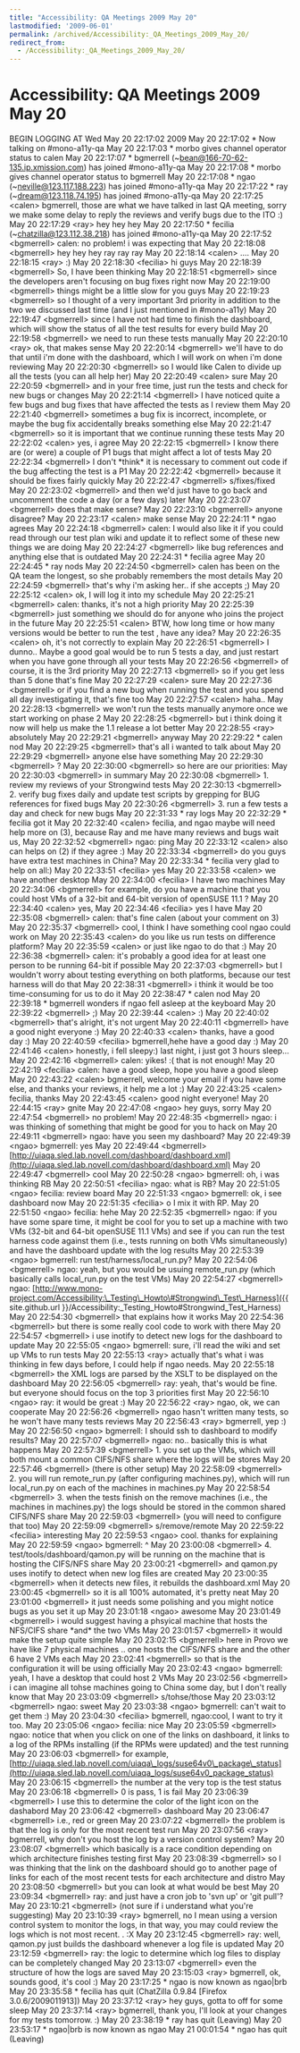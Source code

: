 ```yaml
---
title: "Accessibility: QA Meetings 2009 May 20"
lastmodified: '2009-06-01'
permalink: /archived/Accessibility:_QA_Meetings_2009_May_20/
redirect_from:
  - /Accessibility:_QA_Meetings_2009_May_20/
---
```


Accessibility: QA Meetings 2009 May 20
======================================

BEGIN LOGGING AT Wed May 20 22:17:02 2009
 May 20 22:17:02 \* Now talking on \#mono-a11y-qa
 May 20 22:17:03 \* morbo gives channel operator status to calen
 May 20 22:17:07 \* bgmerrell (\~bean@166-70-62-135.ip.xmission.com) has joined \#mono-a11y-qa
 May 20 22:17:08 \* morbo gives channel operator status to bgmerrell
 May 20 22:17:08 \* ngao (\~neville@123.117.188.223) has joined \#mono-a11y-qa
 May 20 22:17:22 \* ray (\~dream@123.118.74.195) has joined \#mono-a11y-qa
 May 20 22:17:25 \<calen\> bgmerrell, those are what we have talked in last QA meeting, sorry we make some delay to reply the reviews and verify bugs due to the ITO :)
 May 20 22:17:29 \<ray\> hey hey hey
 May 20 22:17:50 \* fecilia (\~chatzilla@123.112.38.218) has joined \#mono-a11y-qa
 May 20 22:17:52 \<bgmerrell\> calen: no problem! i was expecting that
 May 20 22:18:08 \<bgmerrell\> hey hey hey ray ray ray
 May 20 22:18:14 \<calen\> ....
 May 20 22:18:15 \<ray\> :)
 May 20 22:18:30 \<fecilia\> hi guys
 May 20 22:18:39 \<bgmerrell\> So, I have been thinking
 May 20 22:18:51 \<bgmerrell\> since the developers aren't focusing on bug fixes right now
 May 20 22:19:00 \<bgmerrell\> things might be a little slow for you guys
 May 20 22:19:23 \<bgmerrell\> so I thought of a very important 3rd priority in addition to the two we discussed last time (and I just mentioned in \#mono-a11y)
 May 20 22:19:47 \<bgmerrell\> since I have not had time to finish the dashboard, which will show the status of all the test results for every build
 May 20 22:19:58 \<bgmerrell\> we need to run these tests manually
 May 20 22:20:10 \<ray\> ok, that makes sense
 May 20 22:20:14 \<bgmerrell\> we'll have to do that until i'm done with the dashboard, which I will work on when i'm done reviewing
 May 20 22:20:30 \<bgmerrell\> so I would like Calen to divide up all the tests (you can all help her)
 May 20 22:20:49 \<calen\> sure
 May 20 22:20:59 \<bgmerrell\> and in your free time, just run the tests and check for new bugs or changes
 May 20 22:21:14 \<bgmerrell\> I have noticed quite a few bugs and bug fixes that have affected the tests as I review them
 May 20 22:21:40 \<bgmerrell\> sometimes a bug fix is incorrect, incomplete, or maybe the bug fix accidentally breaks something else
 May 20 22:21:47 \<bgmerrell\> so it is important that we continue running these tests
 May 20 22:22:02 \<calen\> yes, i agree
 May 20 22:22:15 \<bgmerrell\> I know there are (or were) a couple of P1 bugs that might affect a lot of tests
 May 20 22:22:34 \<bgmerrell\> I don't \*think\* it is necessary to comment out code if the bug affecting the test is a P1
 May 20 22:22:42 \<bgmerrell\> because it should be fixes fairly quickly
 May 20 22:22:47 \<bgmerrell\> s/fixes/fixed
 May 20 22:23:02 \<bgmerrell\> and then we'd just have to go back and uncomment the code a day (or a few days) later
 May 20 22:23:07 \<bgmerrell\> does that make sense?
 May 20 22:23:10 \<bgmerrell\> anyone disagree?
 May 20 22:23:17 \<calen\> make sense
 May 20 22:24:11 \* ngao agrees
 May 20 22:24:18 \<bgmerrell\> calen: I would also like it if you could read through our test plan wiki and update it to reflect some of these new things we are doing
 May 20 22:24:27 \<bgmerrell\> like bug references and anything else that is outdated
 May 20 22:24:31 \* fecilia agree
 May 20 22:24:45 \* ray nods
 May 20 22:24:50 \<bgmerrell\> calen has been on the QA team the longest, so she probably remembers the most details
 May 20 22:24:59 \<bgmerrell\> that's why i'm asking her.. if she accepts ;)
 May 20 22:25:12 \<calen\> ok, I will log it into my schedule
 May 20 22:25:21 \<bgmerrell\> calen: thanks, it's not a high priority
 May 20 22:25:39 \<bgmerrell\> just something we should do for anyone who joins the project in the future
 May 20 22:25:51 \<calen\> BTW, how long time or how many versions would be better to run the test , have any idea?
 May 20 22:26:35 \<calen\> oh, it's not correctly to explain
 May 20 22:26:51 \<bgmerrell\> I dunno.. Maybe a good goal would be to run 5 tests a day, and just restart when you have gone through all your tests
 May 20 22:26:56 \<bgmerrell\> of course, it is the 3rd priority
 May 20 22:27:13 \<bgmerrell\> so if you get less than 5 done that's fine
 May 20 22:27:29 \<calen\> sure
 May 20 22:27:36 \<bgmerrell\> or if you find a new bug when running the test and you spend all day investigating it, that's fine too
 May 20 22:27:57 \<calen\> haha..
 May 20 22:28:13 \<bgmerrell\> we won't run the tests manually anymore once we start working on phase 2
 May 20 22:28:25 \<bgmerrell\> but i think doing it now will help us make the 1.1 release a lot better
 May 20 22:28:55 \<ray\> absolutely
 May 20 22:29:21 \<bgmerrell\> anyway
 May 20 22:29:22 \* calen nod
 May 20 22:29:25 \<bgmerrell\> that's all i wanted to talk about
 May 20 22:29:29 \<bgmerrell\> anyone else have something
 May 20 22:29:30 \<bgmerrell\> ?
 May 20 22:30:00 \<bgmerrell\> so here are our priorities:
 May 20 22:30:03 \<bgmerrell\> in summary
 May 20 22:30:08 \<bgmerrell\> 1. review my reviews of your Strongwind tests
 May 20 22:30:13 \<bgmerrell\> 2. verify bug fixes daily and update test scripts by grepping for BUG references for fixed bugs
 May 20 22:30:26 \<bgmerrell\> 3. run a few tests a day and check for new bugs
 May 20 22:31:33 \* ray logs
 May 20 22:32:29 \* fecilia got it
 May 20 22:32:40 \<calen\> fecilia, and ngao maybe will need help more on (3), because Ray and me have many reviews and bugs wait us,
 May 20 22:32:52 \<bgmerrell\> ngao: ping
 May 20 22:33:12 \<calen\> also can helps on (2) if they agree :)
 May 20 22:33:34 \<bgmerrell\> do you guys have extra test machines in China?
 May 20 22:33:34 \* fecilia very glad to help on all:)
 May 20 22:33:51 \<fecilia\> yes
 May 20 22:33:58 \<calen\> we have another desktop
 May 20 22:34:00 \<fecilia\> I have two machines
 May 20 22:34:06 \<bgmerrell\> for example, do you have a machine that you could host VMs of a 32-bit and 64-bit version of openSUSE 11.1 ?
 May 20 22:34:40 \<calen\> yes,
 May 20 22:34:46 \<fecilia\> yes I have
 May 20 22:35:08 \<bgmerrell\> calen: that's fine calen (about your comment on 3)
 May 20 22:35:37 \<bgmerrell\> cool, I think I have something cool ngao could work on
 May 20 22:35:43 \<calen\> do you like us run tests on difference platform?
 May 20 22:35:59 \<calen\> or just like ngao to do that :)
 May 20 22:36:38 \<bgmerrell\> calen: it's probably a good idea for at least one person to be running 64-bit if possible
 May 20 22:37:03 \<bgmerrell\> but I wouldn't worry about testing everything on both platforms, because our test harness will do that
 May 20 22:38:31 \<bgmerrell\> i think it would be too time-consuming for us to do it
 May 20 22:38:47 \* calen nod
 May 20 22:39:18 \* bgmerrell wonders if ngao fell asleep at the keyboard
 May 20 22:39:22 \<bgmerrell\> ;)
 May 20 22:39:44 \<calen\> :)
 May 20 22:40:02 \<bgmerrell\> that's alright, it's not urgent
 May 20 22:40:11 \<bgmerrell\> have a good night everyone :)
 May 20 22:40:33 \<calen\> thanks, have a good day :)
 May 20 22:40:59 \<fecilia\> bgmerrell,hehe have a good day :)
 May 20 22:41:46 \<calen\> honestly, i fell sleepy:) last night, i just got 3 hours sleep...
 May 20 22:42:16 \<bgmerrell\> calen: yikes! :( that is not enough!
 May 20 22:42:19 \<fecilia\> calen: have a good sleep, hope you have a good sleep
 May 20 22:43:22 \<calen\> bgmerrell, welcome your email if you have some else, and thanks your reviews, it help me a lot :)
 May 20 22:43:25 \<calen\> fecilia, thanks
 May 20 22:43:45 \<calen\> good night everyone!
 May 20 22:44:15 \<ray\> gnite
 May 20 22:47:08 \<ngao\> hey guys, sorry
 May 20 22:47:54 \<bgmerrell\> no problem!
 May 20 22:48:35 \<bgmerrell\> ngao: i was thinking of something that might be good for you to hack on
 May 20 22:49:11 \<bgmerrell\> ngao: have you seen my dashboard?
 May 20 22:49:39 \<ngao\> bgmerrell: yes
 May 20 22:49:44 \<bgmerrell\> [http://uiaqa.sled.lab.novell.com/dashboard/dashboard.xml](http://uiaqa.sled.lab.novell.com/dashboard/dashboard.xml)
 May 20 22:49:47 \<bgmerrell\> cool
 May 20 22:50:28 \<ngao\> bgmerrell: oh, i was thinking RB
 May 20 22:50:51 \<fecilia\> ngao: what is RB?
 May 20 22:51:05 \<ngao\> fecilia: review board
 May 20 22:51:33 \<ngao\> bgmerrell: ok, i see dashboard now
 May 20 22:51:35 \<fecilia\> o I mix it with RP.
 May 20 22:51:50 \<ngao\> fecilia: hehe
 May 20 22:52:35 \<bgmerrell\> ngao: if you have some spare time, it might be cool for you to set up a machine with two VMs (32-bit and 64-bit openSUSE 11.1 VMs) and see if you can run the test harness code against them (i.e., tests running on both VMs simultaneously) and have the dashboard update with the log results
 May 20 22:53:39 \<ngao\> bgmerrell: run test/harness/local\_run.py?
 May 20 22:54:06 \<bgmerrell\> ngao: yeah, but you would be usuing remote\_run.py (which basically calls local\_run.py on the test VMs)
 May 20 22:54:27 \<bgmerrell\> ngao: [http://www.mono-project.com/Accessibility:\_Testing\_Howto\#Strongwind\_Test\_Harness]({{ site.github.url }}/Accessibility:_Testing_Howto#Strongwind_Test_Harness)
 May 20 22:54:30 \<bgmerrell\> that explains how it works
 May 20 22:54:36 \<bgmerrell\> but there is some really cool code to work with there
 May 20 22:54:57 \<bgmerrell\> i use inotify to detect new logs for the dashboard to update
 May 20 22:55:05 \<ngao\> bgmerrell: sure, i'll read the wiki and set up VMs to run tests
 May 20 22:55:13 \<ray\> actually that's what i was thinking in few days before, I could help if ngao needs.
 May 20 22:55:18 \<bgmerrell\> the XML logs are parsed by the XSLT to be displayed on the dashboard
 May 20 22:56:05 \<bgmerrell\> ray: yeah, that's would be fine. but everyone should focus on the top 3 priorities first
 May 20 22:56:10 \<ngao\> ray: it would be great :)
 May 20 22:56:22 \<ray\> ngao, ok, we can cooperate
 May 20 22:56:26 \<bgmerrell\> ngao hasn't written many tests, so he won't have many tests reviews
 May 20 22:56:43 \<ray\> bgmerrell, yep :)
 May 20 22:56:50 \<ngao\> bgmerrell: I should ssh to dashboard to modify results?
 May 20 22:57:07 \<bgmerrell\> ngao: no.. basically this is what happens
 May 20 22:57:39 \<bgmerrell\> 1. you set up the VMs, which will both mount a common CIFS/NFS share where the logs will be stores
 May 20 22:57:46 \<bgmerrell\> (there is other setup)
 May 20 22:58:09 \<bgmerrell\> 2. you will run remote\_run.py (after configuring machines.py), which will run local\_run.py on each of the machines in machines.py
 May 20 22:58:54 \<bgmerrell\> 3. when the tests finish on the remove machines (i.e., the machines in machines.py) the logs should be stored in the common shared CIFS/NFS share
 May 20 22:59:03 \<bgmerrell\> (you will need to configure that too)
 May 20 22:59:09 \<bgmerrell\> s/remove/remote
 May 20 22:59:22 \<fecilia\> interesting
 May 20 22:59:53 \<ngao\> cool. thanks for explaining
 May 20 22:59:59 \<ngao\> bgmerrell: \^
 May 20 23:00:08 \<bgmerrell\> 4. test/tools/dashboard/qamon.py will be running on the machine that is hosting the CIFS/NFS share
 May 20 23:00:21 \<bgmerrell\> and qamon.py uses inotify to detect when new log files are created
 May 20 23:00:35 \<bgmerrell\> when it detects new files, it rebuilds the dashboard.xml
 May 20 23:00:45 \<bgmerrell\> so it is all 100% automated, it's pretty neat
 May 20 23:01:00 \<bgmerrell\> it just needs some polishing and you might notice bugs as you set it up
 May 20 23:01:18 \<ngao\> awesome
 May 20 23:01:49 \<bgmerrell\> i would suggest having a phsyical machine that hosts the NFS/CIFS share \*and\* the two VMs
 May 20 23:01:57 \<bgmerrell\> it would make the setup quite simple
 May 20 23:02:15 \<bgmerrell\> here in Provo we have like 7 physical machines .. one hosts the CIFS/NFS share and the other 6 have 2 VMs each
 May 20 23:02:41 \<bgmerrell\> so that is the configuration it will be using officially
 May 20 23:02:43 \<ngao\> bgmerrell: yeah, I have a desktop that could host 2 VMs
 May 20 23:02:56 \<bgmerrell\> i can imagine all tohse machines going to China some day, but I don't really know that
 May 20 23:03:09 \<bgmerrell\> s/tohse/those
 May 20 23:03:12 \<bgmerrell\> ngao: sweet
 May 20 23:03:38 \<ngao\> bgmerrell: can't wait to get them :)
 May 20 23:04:30 \<fecilia\> bgmerrell, ngao:cool, I want to try it too.
 May 20 23:05:06 \<ngao\> fecilia: nice
 May 20 23:05:59 \<bgmerrell\> ngao: notice that when you click on one of the links on dashboard, it links to a log of the RPMs installing (if the RPMs were updated) and the test running
 May 20 23:06:03 \<bgmerrell\> for example, [http://uiaqa.sled.lab.novell.com/uiaqa\_logs/suse64v0\_package\_status](http://uiaqa.sled.lab.novell.com/uiaqa_logs/suse64v0_package_status)
 May 20 23:06:15 \<bgmerrell\> the number at the very top is the test status
 May 20 23:06:18 \<bgmerrell\> 0 is pass, 1 is fail
 May 20 23:06:39 \<bgmerrell\> I use this to determine the color of the light icon on the dashabord
 May 20 23:06:42 \<bgmerrell\> dashboard
 May 20 23:06:47 \<bgmerrell\> i.e., red or green
 May 20 23:07:22 \<bgmerrell\> the problem is that the log is only for the most recent test run
 May 20 23:07:56 \<ray\> bgmerrell, why don't you host the log by a version control system?
 May 20 23:08:07 \<bgmerrell\> which basically is a race condition depending on which architecture finishes testing first
 May 20 23:08:39 \<bgmerrell\> so I was thinking that the link on the dashboard should go to another page of links for each of the most recent tests for each architecture and distro
 May 20 23:08:50 \<bgmerrell\> but you can look at what would be best
 May 20 23:09:34 \<bgmerrell\> ray: and just have a cron job to 'svn up' or 'git pull'?
 May 20 23:10:21 \<bgmerrell\> (not sure if i understand what you're suggesting)
 May 20 23:10:39 \<ray\> bgmerrell, no I mean using a version control system to monitor the logs, in that way, you may could review the logs which is not most recent. . :X
 May 20 23:12:45 \<bgmerrell\> ray: well, qamon.py just builds the dashboard whenever a log file is updated
 May 20 23:12:59 \<bgmerrell\> ray: the logic to determine which log files to display can be completely changed
 May 20 23:13:07 \<bgmerrell\> even the structure of how the logs are saved
 May 20 23:15:03 \<ray\> bgmerrell, ok, sounds good, it's cool :)
 May 20 23:17:25 \* ngao is now known as ngao|brb
 May 20 23:35:58 \* fecilia has quit (ChatZilla 0.9.84 [Firefox 3.0.6/2009011913])
 May 20 23:37:12 \<ray\> hey guys, gotta to off for some sleep
 May 20 23:37:14 \<ray\> bgmerrell, thank you, I'll look at your changes for my tests tomorrow. :)
 May 20 23:38:19 \* ray has quit (Leaving)
 May 20 23:53:17 \* ngao|brb is now known as ngao
 May 21 00:01:54 \* ngao has quit (Leaving)

